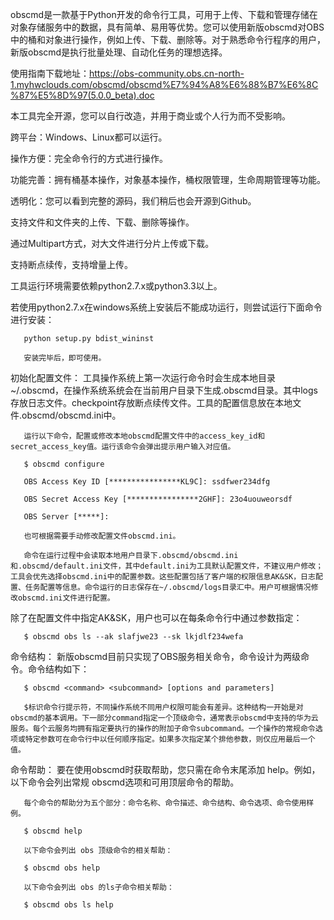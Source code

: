  
obscmd是一款基于Python开发的命令行工具，可用于上传、下载和管理存储在对象存储服务中的数据，具有简单、易用等优势。您可以使用新版obscmd对OBS中的桶和对象进行操作，例如上传、下载、删除等。对于熟悉命令行程序的用户，新版obscmd是执行批量处理、自动化任务的理想选择。


使用指南下载地址：https://obs-community.obs.cn-north-1.myhwclouds.com/obscmd/obscmd%E7%94%A8%E6%88%B7%E6%8C%87%E5%8D%97(5.0.0_beta).doc

本工具完全开源，您可以自行改造，并用于商业或个人行为而不受影响。

 
跨平台：Windows、Linux都可以运行。

操作方便：完全命令行的方式进行操作。

功能完善：拥有桶基本操作，对象基本操作，桶权限管理，生命周期管理等功能。

透明化：您可以看到完整的源码，我们稍后也会开源到Github。

 

支持文件和文件夹的上传、下载、删除等操作。

通过Multipart方式，对大文件进行分片上传或下载。

支持断点续传，支持增量上传。

 

工具运行环境需要依赖python2.7.x或python3.3以上。

若使用python2.7.x在windows系统上安装后不能成功运行，则尝试运行下面命令进行安装：

       python setup.py bdist_wininst

       安装完毕后，即可使用。

 

初始化配置文件：
       工具操作系统上第一次运行命令时会生成本地目录~/.obscmd，在操作系统系统会在当前用户目录下生成.obscmd目录。其中logs存放日志文件。checkpoint存放断点续传文件。工具的配置信息放在本地文件.obscmd/obscmd.ini中。

       运行以下命令，配置或修改本地obscmd配置文件中的access_key_id和secret_access_key值。运行该命令会弹出提示用户输入对应值。

       $ obscmd configure

       OBS Access Key ID [****************KL9C]: ssdfwer234dfg

       OBS Secret Access Key [****************2GHF]: 23o4uouweorsdf

       OBS Server [*****]:

       也可根据需要手动修改配置文件obscmd.ini。

       命令在运行过程中会读取本地用户目录下.obscmd/obscmd.ini和.obscmd/default.ini文件，其中default.ini为工具默认配置文件，不建议用户修改；工具会优先选择obscmd.ini中的配置参数。这些配置包括了客户端的权限信息AK&SK，日志配置、任务配置等信息。命令运行的日志保存在~/.obscmd/logs目录汇中。用户可根据情况修改obscmd.ini文件进行配置。

除了在配置文件中指定AK&SK，用户也可以在每条命令行中通过参数指定：

       $ obscmd obs ls --ak slafjwe23 --sk lkjdlf234wefa

 

命令结构：
       新版obscmd目前只实现了OBS服务相关命令，命令设计为两级命令。命令结构如下：

       $ obscmd <command> <subcommand> [options and parameters]

       $标识命令行提示符，不同操作系统不同用户权限可能会有差异。这种结构一开始是对obscmd的基本调用。下一部分command指定一个顶级命令，通常表示obscmd中支持的华为云服务。每个云服务均拥有指定要执行的操作的附加子命令subcommand。一个操作的常规命令选项或特定参数可在命令行中以任何顺序指定。如果多次指定某个排他参数，则仅应用最后一个值。

 

命令帮助：
       要在使用obscmd时获取帮助，您只需在命令末尾添加 help。例如，以下命令会列出常规 obscmd选项和可用顶层命令的帮助。

       每个命令的帮助分为五个部分：命令名称、命令描述、命令结构、命令选项、命令使用样例。

       $ obscmd help

       以下命令会列出 obs 顶级命令的相关帮助：

       $ obscmd obs help

       以下命令会列出 obs 的ls子命令相关帮助：

       $ obscmd obs ls help
